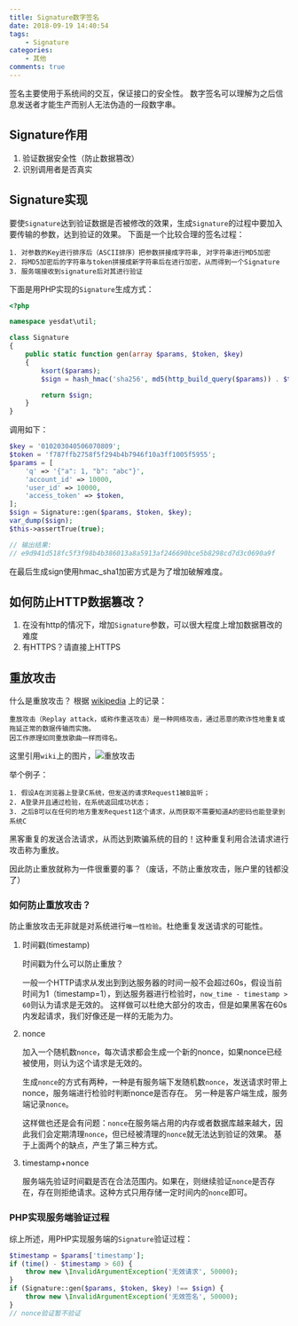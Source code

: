 ```yaml
---
title: Signature数字签名
date: 2018-09-19 14:40:54
tags:
    - Signature
categories:
    - 其他
comments: true
---
```


签名主要使用于系统间的交互，保证接口的安全性。
数字签名可以理解为之后信息发送者才能生产而别人无法伪造的一段数字串。
<!-- more -->
## Signature作用
1. 验证数据安全性（防止数据篡改）
2. 识别调用者是否真实

## Signature实现
要使`Signature`达到验证数据是否被修改的效果，生成`Signature`的过程中要加入要传输的参数，达到验证的效果。
下面是一个比较合理的签名过程：
```text
1. 对参数的Key进行排序后（ASCII排序）把参数拼接成字符串, 对字符串进行MD5加密
2. 将MD5加密后的字符串与token拼接成新字符串后在进行加密，从而得到一个Signature
3. 服务端接收到signature后对其进行验证
```

下面是用PHP实现的`Signature`生成方式：
```php
<?php

namespace yesdat\util;

class Signature
{
    public static function gen(array $params, $token, $key)
    {
        ksort($params);
        $sign = hash_hmac('sha256', md5(http_build_query($params)) . $token, $key);

        return $sign;
    }
}
```

调用如下：
```php
$key = '010203040506070809';
$token = 'f787ffb2758f5f294b4b7946f10a3ff1005f5955';
$params = [
    'q' => '{"a": 1, "b": "abc"}',
    'account_id' => 10000,
    'user_id' => 10000,
    'access_token' => $token,
];
$sign = Signature::gen($params, $token, $key);
var_dump($sign);
$this->assertTrue(true);

// 输出结果:
// e9d941d518fc5f3f98b4b386013a8a5913af246690bce5b8298cd7d3c0690a9f
```

在最后生成sign使用hmac_sha1加密方式是为了增加破解难度。

## 如何防止HTTP数据篡改？
1. 在没有http的情况下，增加`Signature`参数，可以很大程度上增加数据篡改的难度
2. 有HTTPS？请直接上HTTPS

## 重放攻击
什么是重放攻击？ 根据 [wikipedia](https://zh.wikipedia.org/wiki/%E9%87%8D%E6%94%BE%E6%94%BB%E5%87%BB) 上的记录：
```text
重放攻击（Replay attack，或称作重送攻击）是一种网络攻击，通过恶意的欺诈性地重复或拖延正常的数据传输而实施。
因工作原理如同重放歌曲一样而得名。
```

这里引用`wiki`上的图片，![重放攻击](https://upload.wikimedia.org/wikipedia/commons/c/ca/Replay_attack_on_hash.svg)

举个例子：
```text
1. 假设A在浏览器上登录C系统，但发送的请求Request1被B监听；
2. A登录并且通过检验，在系统返回成功状态；
3. 之后B可以在任何的地方重发Request1这个请求，从而获取不需要知道A的密码也能登录到系统C
```

黑客重复的发送合法请求，从而达到欺骗系统的目的！这种重复利用合法请求进行攻击称为重放。

因此防止重放就称为一件很重要的事？（废话，不防止重放攻击，账户里的钱都没了）

### 如何防止重放攻击？

防止重放攻击无非就是对系统进行`唯一性检验`。杜绝重复发送请求的可能性。

1. 时间戳(timestamp)

    时间戳为什么可以防止重放？

    一般一个HTTP请求从发出到到达服务器的时间一般不会超过60s，假设当前时间为1（timestamp=1），到达服务器进行检验时，`now_time - timestamp > 60`则认为请求是无效的。
    这样做可以杜绝大部分的攻击，但是如果黑客在60s内发起请求，我们好像还是一样的无能为力。

2. nonce

    加入一个随机数`nonce`，每次请求都会生成一个新的nonce，如果nonce已经被使用，则认为这个请求是无效的。

    生成`nonce`的方式有两种，一种是有服务端下发随机数`nonce`，发送请求时带上nonce，服务端进行检验时判断nonce是否存在。
    另一种是客户端生成，服务端记录`nonce`。

    这样做也还是会有问题：`nonce`在服务端占用的内存或者数据库越来越大，因此我们会定期清理`nonce`，但已经被清理的`nonce`就无法达到验证的效果。
    基于上面两个的缺点，产生了第三种方式。

3. timestamp+nonce

    服务端先验证时间戳是否在合法范围内。如果在，则继续验证`nonce`是否存在，存在则拒绝请求。这种方式只用存储一定时间内的`nonce`即可。

### PHP实现服务端验证过程
综上所述，用PHP实现服务端的`Signature`验证过程：
```php
$timestamp = $params['timestamp'];
if (time() - $timestamp > 60) {
    throw new \InvalidArgumentException('无效请求', 50000);
}
if (Signature::gen($params, $token, $key) !== $sign) {
    throw new \InvalidArgumentException('无效签名', 50000);
}
// nonce验证暂不验证
```
